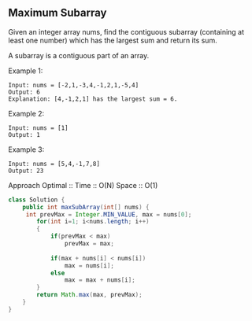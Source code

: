 ## Maximum Subarray


Given an integer array nums, find the contiguous subarray (containing at least one number) which has the largest sum and return its sum.

A subarray is a contiguous part of an array.

Example 1:
```
Input: nums = [-2,1,-3,4,-1,2,1,-5,4]
Output: 6
Explanation: [4,-1,2,1] has the largest sum = 6.
```
Example 2:
```
Input: nums = [1]
Output: 1
```
Example 3:
```
Input: nums = [5,4,-1,7,8]
Output: 23
```

Approach Optimal :: Time :: O(N) Space :: O(1)

```java
class Solution {
    public int maxSubArray(int[] nums) {
     int prevMax = Integer.MIN_VALUE, max = nums[0];   
        for(int i=1; i<nums.length; i++)
        {
            if(prevMax < max)
                prevMax = max;           
            
            if(max + nums[i] < nums[i])
                max = nums[i];
            else
                max = max + nums[i];
        }
        return Math.max(max, prevMax);
    }
} 
```